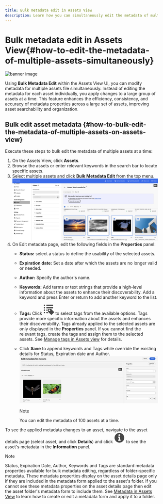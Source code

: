 ```yaml
---
title: Bulk metadata edit in Assets View
description: Learn how you can simultaneously edit the metadata of multiple assets available on the Assets View.
---
```

# Bulk metadata edit in Assets View{#how-to-edit-the-metadata-of-multiple-assets-simultaneously}

![banner image](/help/assets/assets/)

Using **Bulk Metadata Edit** within the Assets View UI, you can modify metadata for multiple assets file simultaneously. Instead of editing the metadata for each asset individually, you apply changes to a large group of assets at a time. This feature enhances the efficiency, consistency, and accuracy of metadata properties across a large set of assets, improving asset searchability and organization. 

## Bulk edit asset metadata {#how-to-bulk-edit-the-metadata-of-multiple-assets-on-assets-view}

Execute these steps to bulk edit the metadata of multiple assets at a time:

1. On the Assets View, click **Assets**.
1. Browse the assets or enter relevant keywords in the search bar to locate specific assets.
1. Select multiple assets and click **Bulk Metadata Edit** from the top menu. 
![bulk-metadata-edit](/help/assets/assets/bulk-metadata-edit.png)
1. On Edit metadata page, edit the following fields in the **Properties** panel: 
    * **Status:** select a status to define the usability of the selected assets.
    * **Expiration date:** Set a date after which the assets are no longer valid or needed. 
    * **Author:** Specify the author's name.
    * **Keywords:** Add terms or text strings that provide a high-level information about the assets to enhance their discoverability. Add a keyword and press Enter or return to add another keyword to the list.
    * **Tags:** Click ![tags icon](/help/assets/assets/tags-icon.svg) to select tags from the available options. Tags provide more specific information about the assets and enhances their discoverability. Tags already applied to the selected assets are only displayed in the **Properties** panel. If you cannot find the relevant tags, create the tags and assign them to the selected assets. See [Manage tags in Assets view](/help/assets/tagging-management-assets-view.md) for details. 
    * Click **Save** to append keywords and Tags while override the existing details for Status, Expiration date and Author. 
    ![save-bulk-metadata-edit-properties](/help/assets/assets/save-bulk-metadata-edit-properties.png)

        >[!NOTE]
        >
        >You can edit the metadata of 100 assets at a time.

To see the applied metadata changes to an asset, navigate to the asset details page (select asset, and click **Details**) and click ![](/help/assets/assets/info-icon-solid-black.svg) to see the asset's metadata in the **Information** panel. 

>[!NOTE]
>
>Status, Expiration Date, Author, Keywords and Tags are standard metadata properties available for bulk metadata editing, regardless of folder-specific metadata. These metadata properties display on the asset details page only if they are included in the metadata form applied to the asset's folder.  If you cannot see these metadata properties on the asset details page then edit the asset folder's metadata form to include them. See [Metadata in Assets View](/help/assets/metadata-assets-view.md) to learn how to create or edit a metadata form and apply it to a folder.

 
